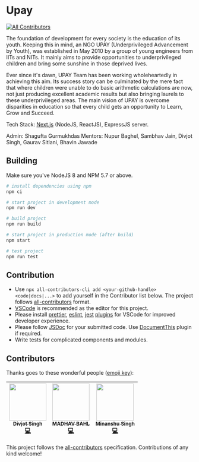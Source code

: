 # Upay

[![All Contributors](https://img.shields.io/badge/all_contributors-3-orange.svg?style=flat-square)](#contributors)

The foundation of development for every society is the education of its youth. Keeping this in mind, an NGO UPAY (Underprivileged Advancement by Youth), was established in May 2010 by a group of young engineers from IITs and NITs. It mainly aims to provide opportunities to underprivileged children and bring some sunshine in those deprived lives.

Ever since it's dawn, UPAY Team has been working wholeheartedly in achieving this aim. Its success story can be culminated by the mere fact that where children were unable to do basic arithmetic calculations are now, not just producing excellent academic results but also bringing laurels to these underprivileged areas. The main vision of UPAY is overcome disparities in education so that every child gets an opportunity to Learn, Grow and Succeed.

Tech Stack: [Next.js](https://nextjs.org/) (NodeJS, ReactJS), ExpressJS server.

Admin: Shagufta Gurmukhdas
Mentors: Nupur Baghel, Sambhav Jain, Divjot Singh, Gaurav Sitlani, Bhavin Jawade

## Building

Make sure you've NodeJS 8 and NPM 5.7 or above.

```bash
# install dependencies using npm
npm ci

# start project in development mode
npm run dev

# build project
npm run build

# start project in production mode (after build)
npm start

# test project
npm run test
```

## Contribution

- Use `npx all-contributors-cli add <your-github-handle> <code|docs|...>` to add yourself in the Contributor list below. The project follows [all-contributors](https://github.com/kentcdodds/all-contributors) format.
- [VSCode](https://code.visualstudio.com/) is recommended as the editor for this project.
- Please install [prettier](https://marketplace.visualstudio.com/items?itemName=esbenp.prettier-vscode), [eslint](https://marketplace.visualstudio.com/items?itemName=dbaeumer.vscode-eslint), [jest](https://marketplace.visualstudio.com/items?itemName=Orta.vscode-jest) [plugins](https://marketplace.visualstudio.com/) for VSCode for improved developer experience.
- Please follow [JSDoc](http://usejsdoc.org/) for your submitted code. Use [DocumentThis](https://marketplace.visualstudio.com/items?itemName=joelday.docthis) plugin if required.
- Write tests for complicated components and modules.

## Contributors

Thanks goes to these wonderful people ([emoji key](https://github.com/kentcdodds/all-contributors#emoji-key)):

<!-- ALL-CONTRIBUTORS-LIST:START - Do not remove or modify this section -->
<!-- prettier-ignore -->
| [<img src="https://avatars3.githubusercontent.com/u/6177621?v=4" width="100px;"/><br /><sub><b>Divjot Singh</b></sub>](http://bogas04.github.io)<br />[💻](https://github.com/GirlScriptSummerOfCode/Upay/commits?author=bogas04 "Code") | [<img src="https://avatars2.githubusercontent.com/u/26179770?v=4" width="100px;"/><br /><sub><b>MADHAV BAHL</b></sub>](http://madhavbahl.tech/)<br />[💻](https://github.com/GirlScriptSummerOfCode/Upay/commits?author=MadhavBahlMD "Code") | [<img src="https://avatars2.githubusercontent.com/u/21311242?v=4" width="100px;"/><br /><sub><b>Minanshu Singh</b></sub>](https://github.com/kryptokinght)<br />[💻](https://github.com/GirlScriptSummerOfCode/Upay/commits?author=kryptokinght "Code") |
| :---: | :---: | :---: |
<!-- ALL-CONTRIBUTORS-LIST:END -->

This project follows the [all-contributors](https://github.com/kentcdodds/all-contributors) specification. Contributions of any kind welcome!
